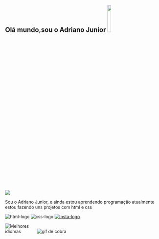 ## Olá mundo,sou o Adriano Junior <img src= "https://github.com/TheDudeThatCode/TheDudeThatCode/raw/master/Assets/Earth.gif" style="width: 15%; display: inline-block;" data-target="animated-image.originalImage">
<img src="https://user-images.githubusercontent.com/74038190/225813708-98b745f2-7d22-48cf-9150-083f1b00d6c9.gif" style="max-width: 20; display: inline-block;" data-target="animated-image.originalImage">

Sou o Adriano Junior, e ainda estou aprendendo programação atualmente estou fazendo uns projetos com html e css

  <img src= "https://img.shields.io/badge/HTML5-E34F26?style=for-the-badge&logo=html5&logoColor=white" alt= "html-logo" />  <img src= "https://img.shields.io/badge/CSS-239120?&style=for-the-badge&logo=css3&logoColor=white" alt= "css-logo" />  <a href="https://www.instagram.com/juniorzt40/"><img src= "https://img.shields.io/badge/Instagram-E4405F?style=for-the-badge&logo=instagram&logoColor=white" alt= "insta-logo" /> </a>   
  
  

<img src="https://camo.githubusercontent.com/7ab2c5423e3ddb7c2f7c935ca1329df344e09f70a7ab4328074a061efae4a67a/68747470733a2f2f6769746875622d726561646d652d73746174732e76657263656c2e6170702f6170692f746f702d6c616e67732f3f757365726e616d653d726f646f6c666f6d6f7269266c61796f75743d636f6d706163742673686f775f69636f6e733d74727565267468656d653d6275656679" alt="Melhores idiomas" data-canonical-src="https://github-readme-stats.vercel.app/api/top-langs/?username=rodolfomori&amp;layout=compact&amp;show_icons=true&amp;theme=buefy" style="max-width: 100;"> 

<img src="https://github.com/NucleFar/NucleFar/raw/output/github-snake-dark.svg" alt="gif de cobra" style="max-width: 100;">

  
